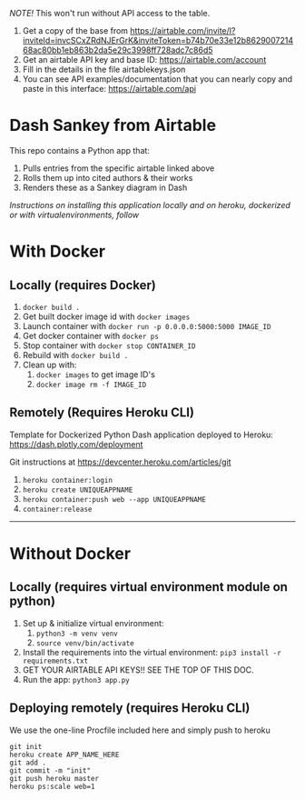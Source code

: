 *NOTE!* This won't run without API access to the table.
1. Get a copy of the base from https://airtable.com/invite/l?inviteId=invcSCxZRdNJErGrK&inviteToken=b74b70e33e12b862900721468ac80bb1eb863b2da5e29c3998ff728adc7c86d5
1. Get an airtable API key and base ID: https://airtable.com/account
1. Fill in the details in the file airtablekeys.json
1. You can see API examples/documentation that you can nearly copy and paste in this interface: https://airtable.com/api

# Dash Sankey from Airtable

This repo contains a Python app that:
1. Pulls entries from the specific airtable linked above
1. Rolls them up into cited authors & their works
1. Renders these as a Sankey diagram in Dash

*Instructions on installing this application locally and on heroku, dockerized or with virtualenvironments, follow* 

# With Docker

## Locally (requires Docker)

1. `docker build .`
1. Get built docker image id with `docker images`
1. Launch container with `docker run -p 0.0.0.0:5000:5000 IMAGE_ID`
1. Get docker container with `docker ps`
1. Stop container with `docker stop CONTAINER_ID`
1. Rebuild with `docker build .`
1. Clean up with:
	1. `docker images` to get image ID's
	1. `docker image rm -f IMAGE_ID`

## Remotely (Requires Heroku CLI)

Template for Dockerized Python Dash application deployed to Heroku: https://dash.plotly.com/deployment

Git instructions at https://devcenter.heroku.com/articles/git

1. `heroku container:login`
1. `heroku create UNIQUEAPPNAME`
1. `heroku container:push web --app UNIQUEAPPNAME`
1. `container:release`

---------------

# Without Docker

## Locally (requires virtual environment module on python)

1. Set up & initialize virtual environment:
	1. `python3 -m venv venv`
	1. `source venv/bin/activate`
1. Install the requirements into the virtual environment: `pip3 install -r requirements.txt`
1. GET YOUR AIRTABLE API KEYS!! SEE THE TOP OF THIS DOC.
1. Run the app: `python3 app.py`

## Deploying remotely (requires Heroku CLI)

We use the one-line Procfile included here and simply push to heroku

	git init
	heroku create APP_NAME_HERE
	git add .
	git commit -m "init"
	git push heroku master
	heroku ps:scale web=1
